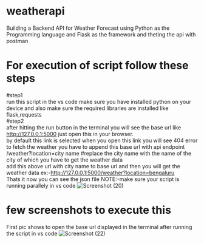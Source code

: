 # weatherapi
Building a Backend API for Weather Forecast using Python as the Programming language and Flask as the framework and theting the api with postman
# For execution of script follow these steps
#step1                                                                                                                                                                                                                 
run this script in the vs code make sure you have installed python on your device and also make sure the required libraries are installed like flask,requests                                                           
#step2                                                                                                                                                                                                                  
after hitting the run button in the terminal you will see the base url like http://127.0.0.1:5000 just open this in your browser.                                                                                       
by default this link is selected when you open this link you will see 404 error to fetch the weather you have to append this base url
with api endpoint  
/weather?location=city name #replace the city name with the name of the city of which you have to get the weather data                                                                                                 
add this above url with city name to base url and then you will get the weather data
ex:-http://127.0.0.1:5000/weather?location=bengaluru                                                                                                                                                                   
Thats it now you can see the json file NOTE:-make sure your script is running parallely in vs code 
![Screenshot (20)](https://github.com/sumeetpatil01/weatherapi/assets/136491586/5cbc83ee-f644-4ae2-809f-2d84f2a9d3a3)
# few screenshots to execute this
First pic shows to open the base url displayed in the terminal after running the script in vs code
![Screenshot (22)](https://github.com/sumeetpatil01/weatherapi/assets/136491586/c830eeb3-d1d7-4120-a799-daadeb7c8589)




